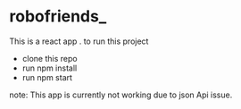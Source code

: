 # robofriends_
This is a react app .
to run this project 
* clone this repo
* run npm install
* run npm start



note: This app is currently not working due to json Api issue.
